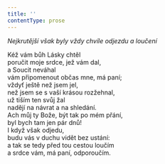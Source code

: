 ```yaml
---
title: ''
contentType: prose
---
```


<section>

_Nejkrutější však byly vždy chvíle odjezdu a loučení_

</section>

<section>

Kéž vám bůh Lásky chtěl  
poručit moje srdce, jež vám dal,  
a Soucit neváhal  
vám připomenout občas mne, má paní;  
vždyť ještě než jsem jel,  
než jsem se s vaší krásou rozžehnal,  
už tiším ten svůj žal  
nadějí na návrat a na shledání.  
Ach můj ty Bože, být tak po mém přání,  
byl bych tam jen pár dnů!  
I když však odjedu,  
budu vás v duchu vidět bez ustání:  
a tak se tedy před tou cestou loučím  
a srdce vám, má paní, odporoučím.

</section>
